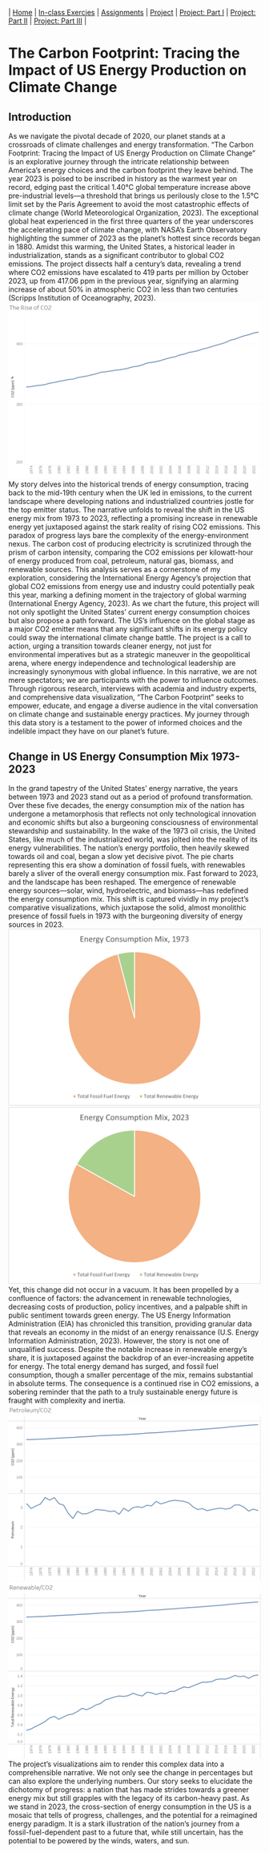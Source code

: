 | [Home](https://tartan88.github.io/Portfolio/) | [In-class Exercies](https://tartan88.github.io/Portfolio/#in-class-exercises) | [Assignments](https://tartan88.github.io/Portfolio/#assignments) | [Project](https://tartan88.github.io/Portfolio/#final-project) | [Project: Part I](https://tartan88.github.io/Portfolio/FPP-I.html) | [Project: Part II](https://tartan88.github.io/Portfolio/FPP-II.html) | [Project: Part III](https://tartan88.github.io/Portfolio/FPP-III.html) |

# The Carbon Footprint: Tracing the Impact of US Energy Production on Climate Change

## Introduction
As we navigate the pivotal decade of 2020, our planet stands at a crossroads of climate challenges and energy transformation. “The Carbon Footprint: Tracing the Impact of US Energy Production on Climate Change” is an explorative journey through the intricate relationship between America’s energy choices and the carbon footprint they leave behind.
The year 2023 is poised to be inscribed in history as the warmest year on record, edging past the critical 1.40°C global temperature increase above pre-industrial levels—a threshold that brings us perilously close to the 1.5°C limit set by the Paris Agreement to avoid the most catastrophic effects of climate change (World Meteorological Organization, 2023). The exceptional global heat experienced in the first three quarters of the year underscores the accelerating pace of climate change, with NASA’s Earth Observatory highlighting the summer of 2023 as the planet’s hottest since records began in 1880.
Amidst this warming, the United States, a historical leader in industrialization, stands as a significant contributor to global CO2 emissions. The project dissects half a century’s data, revealing a trend where CO2 emissions have escalated to 419 parts per million by October 2023, up from 417.06 ppm in the previous year, signifying an alarming increase of about 50% in atmospheric CO2 in less than two centuries (Scripps Institution of Oceanography, 2023).
![](https://raw.githubusercontent.com/tartan88/Portfolio/main/co2rise.png)
My story delves into the historical trends of energy consumption, tracing back to the mid-19th century when the UK led in emissions, to the current landscape where developing nations and industrialized countries jostle for the top emitter status. The narrative unfolds to reveal the shift in the US energy mix from 1973 to 2023, reflecting a promising increase in renewable energy yet juxtaposed against the stark reality of rising CO2 emissions. This paradox of progress lays bare the complexity of the energy-environment nexus.
The carbon cost of producing electricity is scrutinized through the prism of carbon intensity, comparing the CO2 emissions per kilowatt-hour of energy produced from coal, petroleum, natural gas, biomass, and renewable sources. This analysis serves as a cornerstone of my exploration, considering the International Energy Agency’s projection that global CO2 emissions from energy use and industry could potentially peak this year, marking a defining moment in the trajectory of global warming (International Energy Agency, 2023).
As we chart the future, this project will not only spotlight the United States’ current energy consumption choices but also propose a path forward. The US’s influence on the global stage as a major CO2 emitter means that any significant shifts in its energy policy could sway the international climate change battle. The project is a call to action, urging a transition towards cleaner energy, not just for environmental imperatives but as a strategic maneuver in the geopolitical arena, where energy independence and technological leadership are increasingly synonymous with global influence.
In this narrative, we are not mere spectators; we are participants with the power to influence outcomes. Through rigorous research, interviews with academia and industry experts, and comprehensive data visualization, “The Carbon Footprint” seeks to empower, educate, and engage a diverse audience in the vital conversation on climate change and sustainable energy practices. My journey through this data story is a testament to the power of informed choices and the indelible impact they have on our planet’s future.

## Change in US Energy Consumption Mix 1973-2023
In the grand tapestry of the United States’ energy narrative, the years between 1973 and 2023 stand out as a period of profound transformation. Over these five decades, the energy consumption mix of the nation has undergone a metamorphosis that reflects not only technological innovation and economic shifts but also a burgeoning consciousness of environmental stewardship and sustainability.
In the wake of the 1973 oil crisis, the United States, like much of the industrialized world, was jolted into the reality of its energy vulnerabilities. The nation’s energy portfolio, then heavily skewed towards oil and coal, began a slow yet decisive pivot. The pie charts representing this era show a domination of fossil fuels, with renewables barely a sliver of the overall energy consumption mix.
Fast forward to 2023, and the landscape has been reshaped. The emergence of renewable energy sources—solar, wind, hydroelectric, and biomass—has redefined the energy consumption mix. This shift is captured vividly in my project’s comparative visualizations, which juxtapose the solid, almost monolithic presence of fossil fuels in 1973 with the burgeoning diversity of energy sources in 2023.
![](https://raw.githubusercontent.com/tartan88/Portfolio/main/energymix1973.png)
![](https://raw.githubusercontent.com/tartan88/Portfolio/main/energymix2023.png)
Yet, this change did not occur in a vacuum. It has been propelled by a confluence of factors: the advancement in renewable technologies, decreasing costs of production, policy incentives, and a palpable shift in public sentiment towards green energy. The US Energy Information Administration (EIA) has chronicled this transition, providing granular data that reveals an economy in the midst of an energy renaissance (U.S. Energy Information Administration, 2023).
However, the story is not one of unqualified success. Despite the notable increase in renewable energy’s share, it is juxtaposed against the backdrop of an ever-increasing appetite for energy. The total energy demand has surged, and fossil fuel consumption, though a smaller percentage of the mix, remains substantial in absolute terms. The consequence is a continued rise in CO2 emissions, a sobering reminder that the path to a truly sustainable energy future is fraught with complexity and inertia.
![](https://raw.githubusercontent.com/tartan88/Portfolio/main/co2-petroleum.png)
![](https://raw.githubusercontent.com/tartan88/Portfolio/main/co2-renewable.png)
The project’s visualizations aim to render this complex data into a comprehensible narrative. We not only see the change in percentages but can also explore the underlying numbers. Our story seeks to elucidate the dichotomy of progress: a nation that has made strides towards a greener energy mix but still grapples with the legacy of its carbon-heavy past.
As we stand in 2023, the cross-section of energy consumption in the US is a mosaic that tells of progress, challenges, and the potential for a reimagined energy paradigm. It is a stark illustration of the nation’s journey from a fossil-fuel-dependent past to a future that, while still uncertain, has the potential to be powered by the winds, waters, and sun.
